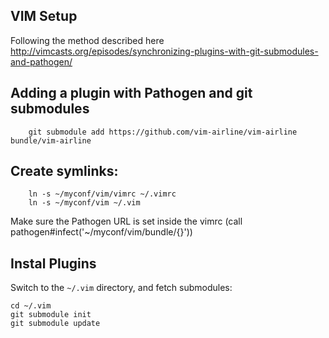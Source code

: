 
## VIM Setup

Following the method described here http://vimcasts.org/episodes/synchronizing-plugins-with-git-submodules-and-pathogen/


## Adding a plugin with Pathogen and git submodules 

```
    git submodule add https://github.com/vim-airline/vim-airline bundle/vim-airline
```


## Create symlinks:

```
    ln -s ~/myconf/vim/vimrc ~/.vimrc
    ln -s ~/myconf/vim ~/.vim
```
Make sure the Pathogen URL is set inside the vimrc (call pathogen#infect('~/myconf/vim/bundle/{}'))


## Instal Plugins

Switch to the `~/.vim` directory, and fetch submodules:

    cd ~/.vim
    git submodule init
    git submodule update
